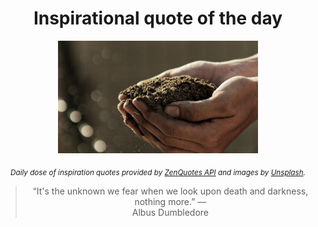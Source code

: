 
<div align="center">

# Inspirational quote of the day

<img src="./data/photo.jpeg" alt="Beautiful nature photo" width="320" height="180">

<sub><i>Daily dose of inspiration quotes provided by [ZenQuotes API](https://zenquotes.io/) and images by [Unsplash](https://unsplash.com/).</i></sub>


<blockquote>&ldquo;It's the unknown we fear when we look upon death and darkness, nothing more.&rdquo; &mdash; <footer>Albus Dumbledore</footer></blockquote>

</div>
